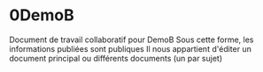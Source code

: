 # 0DemoB
Document de travail collaboratif pour DemoB
Sous cette forme, les informations publiées sont publiques
Il nous appartient d'éditer un document principal ou différents documents (un par sujet)
